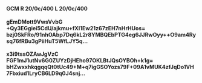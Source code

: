#### GCM R 20/0c/400 L 20/0c/400
**gEmDMott9VwsVvbG**<br/>**+Qy3EGgiei5CdU/ajkmu+fXI1Ew21z67zEH7nHrHUos=**<br/>**bzj0SkFRo/91nhOAbp7Dq6kL2r8YMBQEbPTG4eg6JJRwOyy++O9am4Rysq76fRBu3gPiiHuT5WfLJY5q...**<br/><br/>
**x3i9tssOZAwJgVzC**<br/>**FGF1mJ1utNv6G0ZUYzDjHEho97OKLBtJQsOYBOh+k1g=**<br/>**bHZwxxhkqgqqQt0tUc49+M+q7igGSOYozs79F+09A1vMUK4zfJqDo1VH7Fbxiud1LryCB6LD9q0J4snj...**